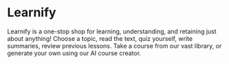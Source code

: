 # Learnify

Learnify is a one-stop shop for learning, understanding, and retaining just about anything! Choose a topic, read the text, quiz yourself, write summaries, review previous lessons. Take a course from our vast library, or generate your own using our AI course creator.
